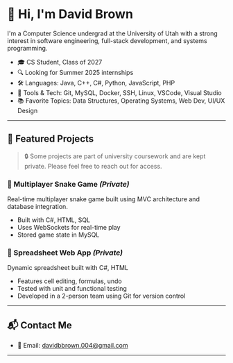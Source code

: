 # 👋 Hi, I'm David Brown

I'm a Computer Science undergrad at the University of Utah with a strong interest in software engineering, full-stack development, and systems programming.

- 🎓 CS Student, Class of 2027
- 🔍 Looking for Summer 2025 internships
- 🛠️ Languages: Java, C++, C#, Python, JavaScript, PHP
- 🧰 Tools & Tech: Git, MySQL, Docker, SSH, Linux, VSCode, Visual Studio
- 📚 Favorite Topics: Data Structures, Operating Systems, Web Dev, UI/UX Design

---

## 📌 Featured Projects

> 🔒 Some projects are part of university coursework and are kept private. Please feel free to reach out for access.

### 🐍 Multiplayer Snake Game *(Private)*
Real-time multiplayer snake game built using MVC architecture and database integration.
- Built with C#, HTML, SQL
- Uses WebSockets for real-time play
- Stored game state in MySQL

### 🧮 Spreadsheet Web App *(Private)*
Dynamic spreadsheet built with C#, HTML
- Features cell editing, formulas, undo
- Tested with unit and functional testing
- Developed in a 2-person team using Git for version control

---

## 📬 Contact Me

- 📧 Email: [davidbbrown.004@gmail.com](mailto:davidbbrown.004@gmail.com)

---
